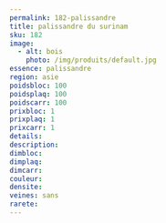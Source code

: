 ```yaml
---
permalink: 182-palissandre
title: palissandre du surinam
sku: 182
image: 
  - alt: bois
    photo: /img/produits/default.jpg
essence: palissandre
region: asie
poidsbloc: 100
poidsplaq: 100
poidscarr: 100
prixbloc: 1
prixplaq: 1
prixcarr: 1
details: 
description: 
dimbloc: 
dimplaq: 
dimcarr: 
couleur: 
densite: 
veines: sans
rarete: 
---
```

